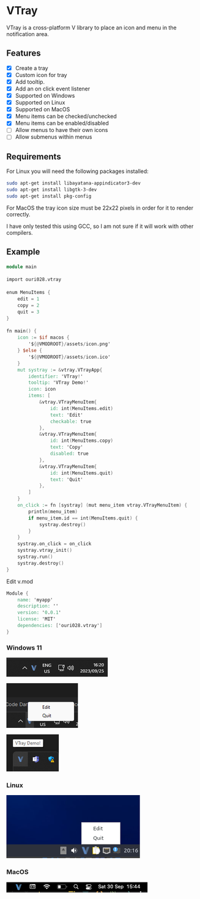 # VTray

VTray is a cross-platform V library to place an icon and menu in the notification area.

## Features

- [x] Create a tray
- [x] Custom icon for tray
- [x] Add tooltip.
- [x] Add an on click event listener
- [x] Supported on Windows
- [x] Supported on Linux
- [x] Supported on MacOS
- [x] Menu items can be checked/unchecked
- [x] Menu items can be enabled/disabled
- [ ] Allow menus to have their own icons
- [ ] Allow submenus within menus

## Requirements

For Linux you will need the following packages installed:

```bash
sudo apt-get install libayatana-appindicator3-dev
sudo apt-get install libgtk-3-dev
sudo apt-get install pkg-config
```

For MacOS the tray icon size must be 22x22 pixels in order for it to render correctly.

I have only tested this using GCC, so I am not sure if it will work with other compilers.

## Example

```v
module main

import ouri028.vtray

enum MenuItems {
	edit = 1
	copy = 2
	quit = 3
}

fn main() {
	icon := $if macos {
		'${@VMODROOT}/assets/icon.png'
	} $else {
		'${@VMODROOT}/assets/icon.ico'
	}
	mut systray := &vtray.VTrayApp{
		identifier: 'VTray!'
		tooltip: 'VTray Demo!'
		icon: icon
		items: [
			&vtray.VTrayMenuItem{
				id: int(MenuItems.edit)
				text: 'Edit'
				checkable: true
			},
			&vtray.VTrayMenuItem{
				id: int(MenuItems.copy)
				text: 'Copy'
				disabled: true
			},
			&vtray.VTrayMenuItem{
				id: int(MenuItems.quit)
				text: 'Quit'
			},
		]
	}
	on_click := fn [systray] (mut menu_item vtray.VTrayMenuItem) {
		println(menu_item)
		if menu_item.id == int(MenuItems.quit) {
			systray.destroy()
		}
	}
	systray.on_click = on_click
	systray.vtray_init()
	systray.run()
	systray.destroy()
}
```

Edit v.mod

```v
Module {
	name: 'myapp'
	description: ''
	version: '0.0.1'
	license: 'MIT'
	dependencies: ['ouri028.vtray']
}
```

### Windows 11

![image1.png](assets%2Fimage1.png)

![image2.png](assets%2Fimage2.png)

![image3.png](assets%2Fimage3.png)

### Linux

![image4.png](assets%2Fimage4.png)

### MacOS

![image5.png](assets%2Fimage5.png)
